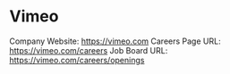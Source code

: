 # Vimeo

Company Website: https://vimeo.com
Careers Page URL: https://vimeo.com/careers
Job Board URL: https://vimeo.com/careers/openings